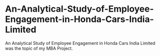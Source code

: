 # An-Analytical-Study-of-Employee-Engagement-in-Honda-Cars-India-Limited
An Analytical Study of Employee Engagement in Honda Cars India  Limited was the topic of my MBA Project.

